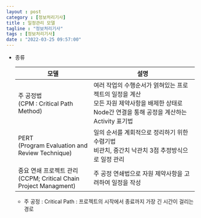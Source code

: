```yaml
---
layout : post
category : [정보처리기사]
title : 일정관리 모델
tagline : "정보처리기사"
tags : [정보처리기사]
date : "2022-03-25 09:57:00"
---
```


- 종류

  | 모델                                                         | 설명                                                         |
  | ------------------------------------------------------------ | ------------------------------------------------------------ |
  | 주 공정법 <br />(CPM : Critical Path Method)                 | 여러 작업의 수행순서가 얽혀있는 프로젝트의 일정을 계산<br />모든 자원 제약사항을 배제한 상태로 Node간 연결을 통해 공정을 계산하는 Activity 표기법 |
  | PERT <br />(Program Evaluation and Review Technique)         | 일의 순서를 계회적으로 정리하기 위한 수렴기법<br />비관치, 중간치 낙관치 3점 추정방식으로 일정 관리 |
  | 중요 연쇄 프로젝트 관리<br />(CCPM; Critical Chain Project Managment) | 주 공정 연쇄법으로 자원 제약사항을 고려하여 일정을 작성      |

  - 주 공정 : Critical Path : 프로젝트의 시작에서 종료까지 가장 긴 시간이 걸리는 경로

